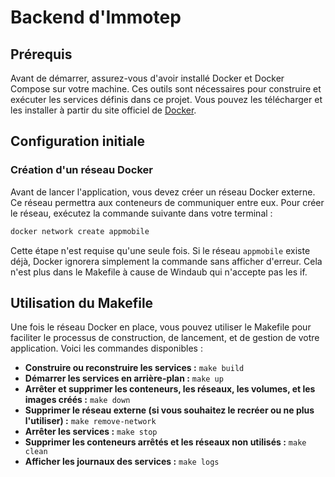 # Backend d'Immotep

## Prérequis

Avant de démarrer, assurez-vous d'avoir installé Docker et Docker Compose sur votre machine. Ces outils sont nécessaires pour construire et exécuter les services définis dans ce projet. Vous pouvez les télécharger et les installer à partir du site officiel de [Docker](https://www.docker.com/get-started).

## Configuration initiale

### Création d'un réseau Docker

Avant de lancer l'application, vous devez créer un réseau Docker externe. Ce réseau permettra aux conteneurs de communiquer entre eux. Pour créer le réseau, exécutez la commande suivante dans votre terminal :

```bash
docker network create appmobile
```

Cette étape n'est requise qu'une seule fois. Si le réseau `appmobile` existe déjà, Docker ignorera simplement la commande sans afficher d'erreur.
Cela n'est plus dans le Makefile à cause de Windaub qui n'accepte pas les if.

## Utilisation du Makefile

Une fois le réseau Docker en place, vous pouvez utiliser le Makefile pour faciliter le processus de construction, de lancement, et de gestion de votre application. Voici les commandes disponibles :

- **Construire ou reconstruire les services :** `make build`
- **Démarrer les services en arrière-plan :** `make up`
- **Arrêter et supprimer les conteneurs, les réseaux, les volumes, et les images créés :** `make down`
- **Supprimer le réseau externe (si vous souhaitez le recréer ou ne plus l'utiliser) :** `make remove-network`
- **Arrêter les services :** `make stop`
- **Supprimer les conteneurs arrêtés et les réseaux non utilisés :** `make clean`
- **Afficher les journaux des services :** `make logs`
